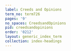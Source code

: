```yaml
---
label: Creeds and Opinions
term_no: term726
pages: '9'
no_spaces: CreedsandOpinions
pid: creedsandopinions
order: '0212'
layout: generic_index_term
collection: index-headings
---
```

